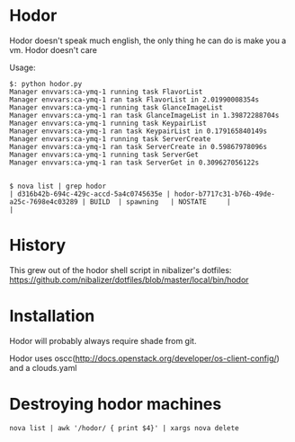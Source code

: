 Hodor
=====


Hodor doesn't speak much english, the only thing he can do is make you a vm. Hodor doesn't care


Usage:


```shell
$: python hodor.py 
Manager envvars:ca-ymq-1 running task FlavorList
Manager envvars:ca-ymq-1 ran task FlavorList in 2.01990008354s
Manager envvars:ca-ymq-1 running task GlanceImageList
Manager envvars:ca-ymq-1 ran task GlanceImageList in 1.39872288704s
Manager envvars:ca-ymq-1 running task KeypairList
Manager envvars:ca-ymq-1 ran task KeypairList in 0.179165840149s
Manager envvars:ca-ymq-1 running task ServerCreate
Manager envvars:ca-ymq-1 ran task ServerCreate in 0.59867978096s
Manager envvars:ca-ymq-1 running task ServerGet
Manager envvars:ca-ymq-1 ran task ServerGet in 0.309627056122s


$ nova list | grep hodor
| d316b42b-694c-429c-accd-5a4c0745635e | hodor-b7717c31-b76b-49de-a25c-7698e4c03289 | BUILD  | spawning   | NOSTATE     |                       |
```




History
=======


This grew out of the hodor shell script in nibalizer's dotfiles: https://github.com/nibalizer/dotfiles/blob/master/local/bin/hodor



Installation
============



Hodor will probably always require shade from git.

Hodor uses oscc(http://docs.openstack.org/developer/os-client-config/) and a clouds.yaml


Destroying hodor machines
=========================


```shell
nova list | awk '/hodor/ { print $4}' | xargs nova delete
```



